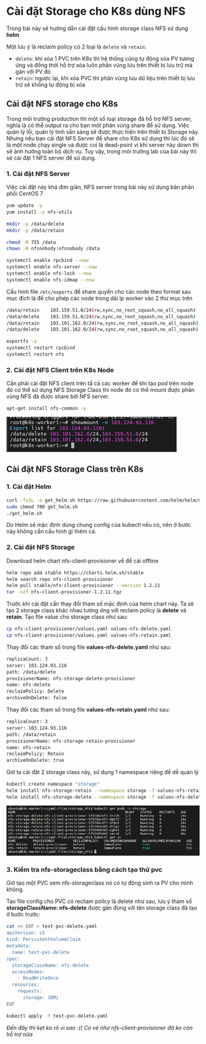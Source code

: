 # Cài đặt Storage cho K8s dùng NFS

Trong bài này sẽ hướng dẫn cài đặt cấu hình storage class NFS sử dụng **helm**

Một lưu ý là reclaim policy có 2 loại là ```delete``` và ```retain```:
- ```delete```: khi xóa 1 PVC trên K8s thì hệ thống cũng tự động xóa PV tương ứng và đồng thời hỗ trợ xóa luôn phân vùng lưu trên thiết bị lưu trữ mà gán với PV đó
- ```retain```: ngược lại, khi xóa PVC thì phân vùng lưu dữ liệu trên thiết bị lưu trữ sẽ không tự động bị xóa

## Cài đặt NFS storage cho K8s

Trong môi trường production thì một số loại storage đã hỗ trợ NFS server, nghĩa là có thể output ra cho bạn một phân vùng share để sử dụng. Việc quản lý lỗi, quản lý tính sẵn sàng sẽ được thực hiện trên thiết bị Storage này. Nhưng nếu bạn cài đặt NFS Server để share cho K8s sử dụng thì lúc đó sẽ là một node chạy single và được coi là dead-point vì khi server này down thì sẽ ảnh hưởng toàn bộ dịch vụ. Tuy vậy, trong môi trường lab của bài này thì sẽ cài đặt 1 NFS server để sử dụng.

### 1. Cài đặt NFS Server

Việc cài đặt này khá đơn giản, NFS server trong bài này sử dụng bản phân phối CentOS 7

```sh
yum update -y
yum install -y nfs-utils
```

```sh
mkdir -p /data/delete
mkdir -p /data/retain
```

```sh
chmod -R 755 /data
chown -R nfsnobody:nfsnobody /data
```

```sh
systemctl enable rpcbind --now
systemctl enable nfs-server --now
systemctl enable nfs-lock --now
systemctl enable nfs-idmap --now
```

Cấu hình file ```/etc/exports``` để share quyền cho các node theo format sau mục đích là để cho phép các node trong dải ip worker vào 2 thư mục trên

```sh
/data/retain    103.159.51.0/24(rw,sync,no_root_squash,no_all_squash)
/data/delete    103.159.51.0/24(rw,sync,no_root_squash,no_all_squash)
/data/retain    103.101.162.0/24(rw,sync,no_root_squash,no_all_squash)
/data/delete    103.101.162.0/24(rw,sync,no_root_squash,no_all_squash)
```

```sh
exportfs -a
systemctl restart rpcbind
systemctl restart nfs
```

### 2. Cài đặt NFS Client trên K8s Node

Cần phải cài đặt NFS client trên tẩ cả các worker để khi tạo pod trên node đó có thể sử dụng NFS Storage Class thì node đó có thể mount được phân vùng NFS đã được share bởi NFS server.

```sh
apt-get install nfs-common -y
```

![](./images/K8s_Storage_1.png)

## Cài đặt NFS Storage Class trên K8s

### 1. Cài đặt Helm

```sh
curl -fsSL -o get_helm.sh https://raw.githubusercontent.com/helm/helm/main/scripts/get-helm-3
sudo chmod 700 get_helm.sh
./get_helm.sh
```

Do Helm sẽ mặc định dùng chung config của kubectl nếu có, nên ở bước này không cần cấu hình gì thêm cả.

### 2. Cài đặt NFS Storage

Download helm chart nfs-client-provisioner về để cài offline

```sh
helm repo add stable https://charts.helm.sh/stable
helm search repo nfs-client-provisioner
helm pull stable/nfs-client-provisioner --version 1.2.11
tar -xzf nfs-client-provisioner-1.2.11.tgz
```

Trước khi cài đặt cần thay đổi tham số mặc định của helm chart này. Ta sẽ tạo 2 storage class khác nhau tương ứng với reclaim policy là **delete** và **retain**. Tạo file value cho storage class như sau:

```sh
cp nfs-client-provisioner/values.yaml values-nfs-delete.yaml
cp nfs-client-provisioner/values.yaml values-nfs-retain.yaml
```

Thay đổi các tham số trong file **values-nfs-delete.yaml** như sau:

```sh
replicaCount: 3
server: 103.124.93.116
path: /data/delete
provisionerName: nfs-storage-delete-provisioner
name: nfs-delete
reclaimPolicy: Delete
archiveOnDelete: false
```

Thay đổi các tham số trong file **values-nfs-retain.yaml** như sau:

```sh
replicaCount: 3
server: 103.124.93.116
path: /data/retain
provisionerName: nfs-storage-retain-provisioner
name: nfs-retain
reclaimPolicy: Retain
archiveOnDelete: true
```

Giờ ta cài đặt 2 storage class này, sử dụng 1 namespace riêng để dễ quản lý

```sh
kubectl create namespace "storage"
helm install nfs-storage-retain --namespace storage -f values-nfs-retain.yaml nfs-client-provisioner
helm install nfs-storage-delete --namespace storage -f values-nfs-delete.yaml nfs-client-provisioner
```

![](./images/K8s_Storage_2.png)

### 3. Kiểm tra nfs-storageclass bằng cách tạo thử pvc

Giờ tạo một PVC xem nfs-storageclass nó có tự động sinh ra PV cho mình không. 

Tạo file config cho PVC có recliam policy là delete như sau, lưu ý tham số **storageClassName: nfs-delete** được gán đúng với tên storage class đã tạo ở bước trước:

```sh
cat << EOF > test-pvc-delete.yaml
apiVersion: v1
kind: PersistentVolumeClaim
metadata:
  name: test-pvc-delete
spec:
  storageClassName: nfs-delete
  accessModes:
    - ReadWriteOnce
  resources:
    requests:
      storage: 10Mi
EOF
```

```sh
kubectl apply -f test-pvc-delete.yaml
```

*Đến đây thì kẹt ko rõ vì sao :(( Có vẻ như nfs-client-provisioner đã ko còn hỗ trợ nữa*
